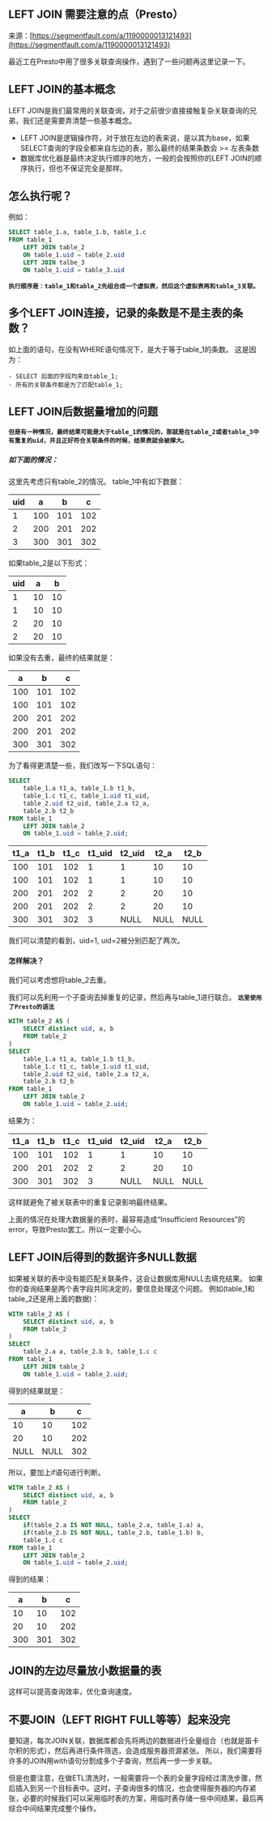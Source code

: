 ## LEFT JOIN 需要注意的点（Presto）

来源：[https://segmentfault.com/a/1190000013121493](https://segmentfault.com/a/1190000013121493)

最近工在Presto中用了很多关联查询操作，遇到了一些问题再这里记录一下。
## LEFT JOIN的基本概念

LEFT JOIN是我们最常用的关联查询，对于之前很少直接接触复杂关联查询的兄弟，我们还是需要弄清楚一些基本概念。


* LEFT JOIN是逻辑操作符，对于放在左边的表来说，是以其为base，如果SELECT查询的字段全都来自左边的表，那么最终的结果条数会 >= 左表条数
* 数据库优化器是最终决定执行顺序的地方，一般的会按照你的LEFT JOIN的顺序执行，但也不保证完全是那样。


## 怎么执行呢？

例如：

```sql
SELECT table_1.a, table_1.b, table_1.c
FROM table_1 
    LEFT JOIN table_2
    ON table_1.uid = table_2.uid
    LEFT JOIN talbe_3
    ON table_1.uid = table_3.uid
```

**`执行顺序是：table_1和table_2先组合成一个虚拟表，然后这个虚拟表再和table_3关联。`** 
## 多个LEFT JOIN连接，记录的条数是不是主表的条数？

如上面的语句，在没有WHERE语句情况下，是大于等于table_1的条数。
这是因为：

```
- SELECT 后面的字段均来自table_1;
- 所有的关联条件都是为了匹配table_1;
```
## LEFT JOIN后数据量增加的问题

**`但是有一种情况，最终结果可能是大于table_1的情况的，那就是在table_2或者table_3中有重复的uid，并且正好符合关联条件的时候，结果表就会被撑大。`** 

##### 如下面的情况：

这里先考虑只有table_2的情况。
table_1中有如下数据：

| uid | a | b | c |
|-|-|-|-|
| 1 | 100 | 101 | 102 |
| 2 | 200 | 201 | 202 |
| 3 | 300 | 301 | 302 |


如果table_2是以下形式：

| uid | a | b |
|-|-|-|
| 1 | 10 | 10 |
| 1 | 10 | 10 |
| 2 | 20 | 10 |
| 2 | 20 | 10 |


如果没有去重，最终的结果就是：

| a | b | c |
|-|-|-|
| 100 | 101 | 102 |
| 100 | 101 | 102 |
| 200 | 201 | 202 |
| 200 | 201 | 202 |
| 300 | 301 | 302 |


为了看得更清楚一些，我们改写一下SQL语句：

```sql
SELECT 
    table_1.a t1_a, table_1.b t1_b, 
    table_1.c t1_c, table_1.uid t1_uid,
    table_2.uid t2_uid, table_2.a t2_a,
    table_2.b t2_b
FROM table_1
    LEFT JOIN table_2
    ON table_1.uid = table_2.uid;
```

| t1_a | t1_b | t1_c | t1_uid | t2_uid | t2_a | t2_b |
|-|-|-|-|-|-|-|
| 100 | 101 | 102 | 1 | 1 | 10 | 10 |
| 100 | 101 | 102 | 1 | 1 | 10 | 10 |
| 200 | 201 | 202 | 2 | 2 | 20 | 10 |
| 200 | 201 | 202 | 2 | 2 | 20 | 10 |
| 300 | 301 | 302 | 3 | NULL | NULL | NULL |


我们可以清楚的看到，uid=1, uid=2被分别匹配了两次。

#### 怎样解决？

我们可以考虑想将table_2去重。

我们可以先利用一个子查询去掉重复的记录，然后再与table_1进行联合。 **`这里使用了Presto的语法`** 

```sql
WITH table_2 AS (
    SELECT distinct uid, a, b 
    FROM table_2
)
SELECT 
    table_1.a t1_a, table_1.b t1_b, 
    table_1.c t1_c, table_1.uid t1_uid,
    table_2.uid t2_uid, table_2.a t2_a,
    table_2.b t2_b
FROM table_1
    LEFT JOIN table_2
    ON table_1.uid = table_2.uid;
```

结果为：

| t1_a | t1_b | t1_c | t1_uid | t2_uid | t2_a | t2_b |
|-|-|-|-|-|-|-|
| 100 | 101 | 102 | 1 | 1 | 10 | 10 |
| 200 | 201 | 202 | 2 | 2 | 20 | 10 |
| 300 | 301 | 302 | 3 | NULL | NULL | NULL |


这样就避免了被关联表中的重复记录影响最终结果。

上面的情况在处理大数据量的表时，最容易造成“Insufficient Resources”的error，导致Presto罢工。所以一定要小心。
## LEFT JOIN后得到的数据许多NULL数据

如果被关联的表中没有能匹配关联条件，这会让数据库用NULL去填充结果。
如果你的查询结果是两个表字段共同决定的，要信息处理这个问题。
例如(table_1和table_2还是用上面的数据)：

```sql
WITH table_2 AS (
    SELECT distinct uid, a, b 
    FROM table_2
)
SELECT 
    table_2.a a, table_2.b b, table_1.c c
FROM table_1
    LEFT JOIN table_2
    ON table_1.uid = table_2.uid;
```

得到的结果就是：

| a | b | c |
|-|-|-|
| 10 | 10 | 102 |
| 20 | 10 | 202 |
| NULL | NULL | 302 |


所以，要加上if语句进行判断。

```sql
WITH table_2 AS (
    SELECT distinct uid, a, b 
    FROM table_2
)
SELECT 
    if(table_2.a IS NOT NULL, table_2.a, table_1.a) a, 
    if(table_2.b IS NOT NULL, table_2.b, table_1.b) b, 
    table_1.c c
FROM table_1
    LEFT JOIN table_2
    ON table_1.uid = table_2.uid;
```

得到的结果：

| a | b | c |
|-|-|-|
| 10 | 10 | 102 |
| 20 | 10 | 202 |
| 300 | 301 | 302 |


## JOIN的左边尽量放小数据量的表

这样可以提高查询效率，优化查询速度。
## 不要JOIN（LEFT RIGHT FULL等等）起来没完

要知道，每次JOIN关联，数据库都会先将两边的数据进行全量组合（也就是笛卡尔积的形式），然后再进行条件筛选，会造成服务器资源紧张。
所以，我们需要将许多的JOIN用with语句分割成多个子查询，然后再一步一步关联。

但是也要注意，在做ETL清洗时，一般需要将一个表的全量字段经过清洗步骤，然后插入到另一个目标表中。这时，子查询很多的情况，也会使得服务器的内存紧张，必要的时候我们可以采用临时表的方案，用临时表存储一些中间结果，最后再综合中间结果完成整个操作。
